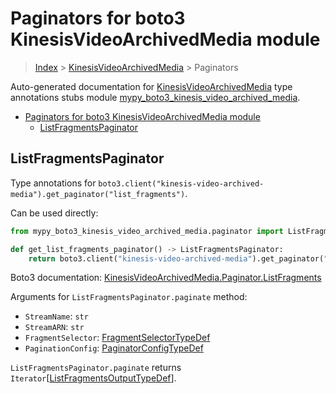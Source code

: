 # Paginators for boto3 KinesisVideoArchivedMedia module

> [Index](..) > [KinesisVideoArchivedMedia](.) > Paginators

Auto-generated documentation for
[KinesisVideoArchivedMedia](https://boto3.amazonaws.com/v1/documentation/api/1.17.77/reference/services/kinesis-video-archived-media.html#KinesisVideoArchivedMedia)
type annotations stubs module
[mypy_boto3_kinesis_video_archived_media](https://pypi.org/project/mypy-boto3-kinesis-video-archived-media/).

- [Paginators for boto3 KinesisVideoArchivedMedia module](#paginators-for-boto3-kinesisvideoarchivedmedia-module)
  - [ListFragmentsPaginator](#listfragmentspaginator)

## ListFragmentsPaginator

Type annotations for
`boto3.client("kinesis-video-archived-media").get_paginator("list_fragments")`.

Can be used directly:

```python
from mypy_boto3_kinesis_video_archived_media.paginator import ListFragmentsPaginator

def get_list_fragments_paginator() -> ListFragmentsPaginator:
    return boto3.client("kinesis-video-archived-media").get_paginator("list_fragments")
```

Boto3 documentation:
[KinesisVideoArchivedMedia.Paginator.ListFragments](https://boto3.amazonaws.com/v1/documentation/api/1.17.77/reference/services/kinesis-video-archived-media.html#KinesisVideoArchivedMedia.Paginator.ListFragments)

Arguments for `ListFragmentsPaginator.paginate` method:

- `StreamName`: `str`
- `StreamARN`: `str`
- `FragmentSelector`:
  [FragmentSelectorTypeDef](./type_defs.md#fragmentselectortypedef)
- `PaginationConfig`:
  [PaginatorConfigTypeDef](./type_defs.md#paginatorconfigtypedef)

`ListFragmentsPaginator.paginate` returns
`Iterator`\[[ListFragmentsOutputTypeDef](./type_defs.md#listfragmentsoutputtypedef)\].
